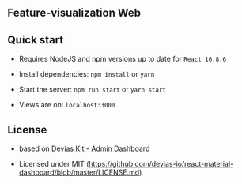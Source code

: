 ## Feature-visualization Web

## Quick start

- Requires NodeJS and npm versions up to date for `React 16.8.6`

- Install dependencies: `npm install` or `yarn`

- Start the server: `npm run start` or `yarn start`

- Views are on: `localhost:3000`


## License

- based on [Devias Kit - Admin Dashboard](https://react-material-dashboard.devias.io/)

- Licensed under MIT (https://github.com/devias-io/react-material-dashboard/blob/master/LICENSE.md)

